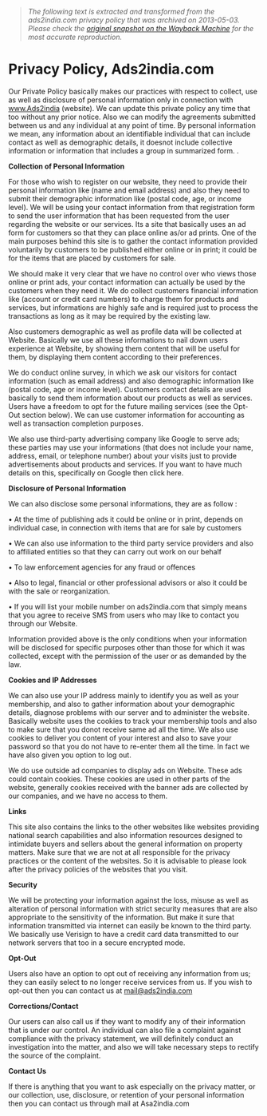> *The following text is extracted and transformed from the ads2india.com privacy policy that was archived on 2013-05-03. Please check the [original snapshot on the Wayback Machine](https://web.archive.org/web/20130503003557id_/http%3A//www.ads2india.com/policy.html) for the most accurate reproduction.*

# Privacy Policy, Ads2india.com

Our Private Policy basically makes our practices with respect to collect, use as well as disclosure of personal information only in connection with www.Ads2india (website). We can update this private policy any time that too without any prior notice. Also we can modify the agreements submitted between us and any individual at any point of time. By personal information we mean, any information about an identifiable individual that can include contact as well as demographic details, it doesnot include collective information or information that includes a group in summarized form. .

**Collection of Personal Information**

For those who wish to register on our website, they need to provide their personal information like (name and email address) and also they need to submit their demographic information like (postal code, age, or income level). We will be using your contact information from that registration form to send the user information that has been requested from the user regarding the website or our services. Its a site that basically uses an ad form for customers so that they can place online as/or ad prints. One of the main purposes behind this site is to gather the contact information provided voluntarily by customers to be published either online or in print; it could be for the items that are placed by customers for sale.

We should make it very clear that we have no control over who views those online or print ads, your contact information can actually be used by the customers when they need it. We do collect customers financial information like (account or credit card numbers) to charge them for products and services, but informations are highly safe and is required just to process the transactions as long as it may be required by the existing law.

Also customers demographic as well as profile data will be collected at Website. Basically we use all these informations to nail down users experience at Website, by showing them content that will be useful for them, by displaying them content according to their preferences.

We do conduct online survey, in which we ask our visitors for contact information (such as email address) and also demographic information like (postal code, age or income level). Customers contact details are used basically to send them information about our products as well as services. Users have a freedom to opt for the future mailing services (see the Opt-Out section below). We can use customer information for accounting as well as transaction completion purposes.

We also use third-party advertising company like Google to serve ads; these parties may use your informations (that does not include your name, address, email, or telephone number) about your visits just to provide advertisements about products and services. If you want to have much details on this, specifically on Google then click here.

**Disclosure of Personal Information**

We can also disclose some personal informations, they are as follow :

• At the time of publishing ads it could be online or in print, depends on individual case, in connection with items that are for sale by customers

• We can also use information to the third party service providers and also to affiliated entities so that they can carry out work on our behalf

• To law enforcement agencies for any fraud or offences

• Also to legal, financial or other professional advisors or also it could be with the sale or reorganization.

• If you will list your mobile number on ads2india.com that simply means that you agree to receive SMS from users who may like to contact you through our Website.

Information provided above is the only conditions when your information will be disclosed for specific purposes other than those for which it was collected, except with the permission of the user or as demanded by the law.

**Cookies and IP Addresses**

We can also use your IP address mainly to identify you as well as your membership, and also to gather information about your demographic details, diagnose problems with our server and to administer the website. Basically website uses the cookies to track your membership tools and also to make sure that you donot receive same ad all the time. We also use cookies to deliver you content of your interest and also to save your password so that you do not have to re-enter them all the time. In fact we have also given you option to log out. 

We do use outside ad companies to display ads on Website. These ads could contain cookies. These cookies are used in other parts of the website, generally cookies received with the banner ads are collected by our companies, and we have no access to them. 

**Links**

This site also contains the links to the other websites like websites providing national search capabilities and also information resources designed to intimidate buyers and sellers about the general information on property matters. Make sure that we are not at all responsible for the privacy practices or the content of the websites. So it is advisable to please look after the privacy policies of the websites that you visit. 

**Security**

We will be protecting your information against the loss, misuse as well as alteration of personal information with strict security measures that are also appropriate to the sensitivity of the information. But make it sure that information transmitted via internet can easily be known to the third party. We basically use Verisign to have a credit card data transmitted to our network servers that too in a secure encrypted mode. 

**Opt-Out**

Users also have an option to opt out of receiving any information from us; they can easily select to no longer receive services from us. If you wish to opt-out then you can contact us at mail@ads2india.com 

**Corrections/Contact**

Our users can also call us if they want to modify any of their information that is under our control. An individual can also file a complaint against compliance with the privacy statement, we will definitely conduct an investigation into the matter, and also we will take necessary steps to rectify the source of the complaint.

**Contact Us**

If there is anything that you want to ask especially on the privacy matter, or our collection, use, disclosure, or retention of your personal information then you can contact us through mail at Asa2india.com   

